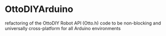 # OttoDIYArduino
refactoring of the OttoDIY Robot API (Otto.h) code to be non-blocking and universally cross-platform for all Arduino environments 
